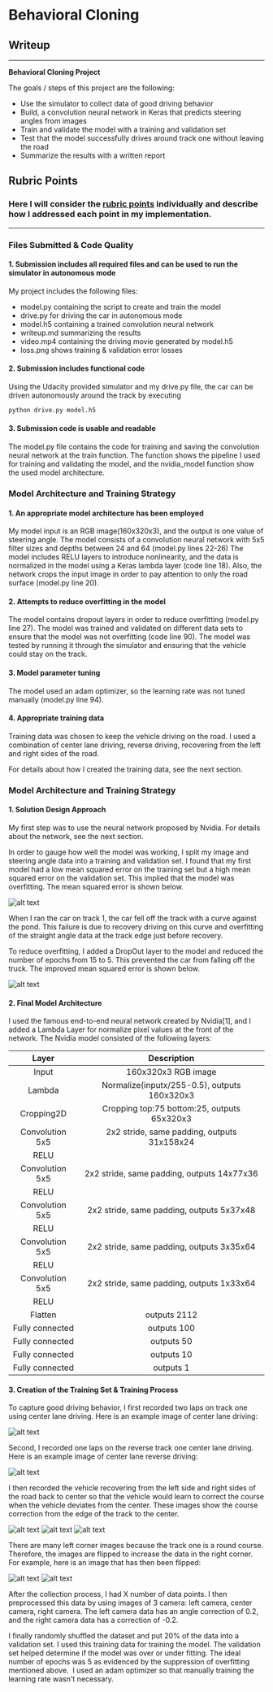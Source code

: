 # **Behavioral Cloning** 

## Writeup

---

**Behavioral Cloning Project**

The goals / steps of this project are the following:
* Use the simulator to collect data of good driving behavior
* Build, a convolution neural network in Keras that predicts steering angles from images
* Train and validate the model with a training and validation set
* Test that the model successfully drives around track one without leaving the road
* Summarize the results with a written report

[//]: # (Image References)

[image1]: ./wupimgs/loss_naive.png "Error Loss (Naive)"
[image2]: ./wupimgs/loss_proposed.png "Error Loss (Proposed)"
[image3]: ./wupimgs/center.jpg "Center Image"
[image4]: ./wupimgs/reverse.jpg "Reverse Image"
[image5]: ./wupimgs/recover_1st.jpg "Recovery 1st Image"
[image6]: ./wupimgs/recover_2nd.jpg "Recovery 2nd Image"
[image7]: ./wupimgs/recover_3rd.jpg "Recovery 3rd Image"
[image8]: ./wupimgs/normal.jpg "Normal Image"
[image9]: ./wupimgs/flipped.jpg "Flipped Image"

## Rubric Points
### Here I will consider the [rubric points](https://review.udacity.com/#!/rubrics/432/view) individually and describe how I addressed each point in my implementation.  

---
### Files Submitted & Code Quality

#### 1. Submission includes all required files and can be used to run the simulator in autonomous mode
My project includes the following files:
* model.py containing the script to create and train the model
* drive.py for driving the car in autonomous mode
* model.h5 containing a trained convolution neural network 
* writeup.md summarizing the results
* video.mp4 containing the driving movie generated by model.h5
* loss.png shows training & validation error losses


#### 2. Submission includes functional code
Using the Udacity provided simulator and my drive.py file, the car can be driven autonomously around the track by executing 

```sh
python drive.py model.h5
```


#### 3. Submission code is usable and readable
The model.py file contains the code for training and saving the convolution neural network at the train function. 
The function shows the pipeline I used for training and validating the model, and the nvidia_model function 
show the used model architecture.


### Model Architecture and Training Strategy

#### 1. An appropriate model architecture has been employed
My model input is an RGB image(160x320x3), and the output is one value of steering angle.
The model consists of a convolution neural network with 5x5 filter sizes and depths between 24 and 64 (model.py lines 22-26)
The model includes RELU layers to introduce nonlinearity, and the data is normalized in the model using a Keras lambda layer (code line 18). Also, the network crops the input image in order to pay attention to only the road surface (model.py line 20).
 

#### 2. Attempts to reduce overfitting in the model
The model contains dropout layers in order to reduce overfitting (model.py line 27). 
The model was trained and validated on different data sets to ensure that the model was not overfitting (code line 90). 
The model was tested by running it through the simulator and ensuring that the vehicle could stay on the track.

#### 3. Model parameter tuning
The model used an adam optimizer, so the learning rate was not tuned manually (model.py line 94).

#### 4. Appropriate training data
Training data was chosen to keep the vehicle driving on the road. I used a combination of center lane driving, 
reverse driving, recovering from the left and right sides of the road.

For details about how I created the training data, see the next section. 

### Model Architecture and Training Strategy

#### 1. Solution Design Approach
My first step was to use the neural network proposed by Nvidia.
For details about the network, see the next section. 

In order to gauge how well the model was working, I split my image and steering 
angle data into a training and validation set. I found that my first model had 
a low mean squared error on the training set but a high mean squared error on 
the validation set. This implied that the model was overfitting. 
The mean squared error is shown below.

![alt text][image1]

When I ran the car on track 1, the car fell off the track with a curve against the pond.
This failure is due to recovery driving on this curve and overfitting of the straight 
angle data at the track edge just before recovery.

To reduce overfitting, I added a DropOut layer to the model and reduced the number of epochs from 15 to 5.
This prevented the car from falling off the truck.
The improved mean squared error is shown below.

![alt text][image2]


#### 2. Final Model Architecture
I used the famous end-to-end neural network created by Nvidia[1],
and I added a Lambda Layer for normalize pixel values at the front of the network.
The Nvidia model consisted of the following layers:

| Layer         		|     Description	        					| 
|:---------------------:|:---------------------------------------------:| 
| Input 				| 160x320x3 RGB image 							| 
| Lambda 				| Normalize(inputx/255-0.5), outputs 160x320x3 	|
| Cropping2D 			| Cropping top:75 bottom:25, outputs 65x320x3 	|
| Convolution 5x5     	| 2x2 stride, same padding, outputs 31x158x24 	|
| RELU					|												|
| Convolution 5x5     	| 2x2 stride, same padding, outputs 14x77x36 	|
| RELU					|												|
| Convolution 5x5     	| 2x2 stride, same padding, outputs 5x37x48 	|
| RELU					|												|
| Convolution 5x5     	| 2x2 stride, same padding, outputs 3x35x64 	|
| RELU					|												|
| Convolution 5x5     	| 2x2 stride, same padding, outputs 1x33x64 	|
| RELU					|												|
| Flatten				| outputs 2112									|
| Fully connected		| outputs 100 									|
| Fully connected		| outputs 50 									|
| Fully connected		| outputs 10 									|
| Fully connected		| outputs 1 									|


#### 3. Creation of the Training Set & Training Process
To capture good driving behavior, I first recorded two laps on track one using center lane driving. Here is an example image of center lane driving:

![alt text][image3]

Second, I recorded one laps on the reverse track one center lane driving. Here is an example image of center lane reverse driving:

![alt text][image4]

I then recorded the vehicle recovering from the left side and right sides of the road back to center so that the vehicle would learn 
to correct the course when the vehicle deviates from the center. These images show the course correction from the edge of the track to the center.

![alt text][image5]
![alt text][image6]
![alt text][image7]

There are many left corner images because the track one is a round course. 
Therefore, the images are flipped to increase the data in the right corner. 
For example, here is an image that has then been flipped:

![alt text][image8]
![alt text][image9]

After the collection process, I had X number of data points. I then preprocessed this data by using images of 3 camera:
left camera, center camera, right camera. 
The left camera data has an angle correction of 0.2, and the right camera data has a correction of -0.2.

I finally randomly shuffled the dataset and put 20% of the data into a validation set. 
I used this training data for training the model. The validation set helped determine if the model was over or under fitting. 
The ideal number of epochs was 5 as evidenced by the suppression of overfitting mentioned above.  
I used an adam optimizer so that manually training the learning rate wasn't necessary.

